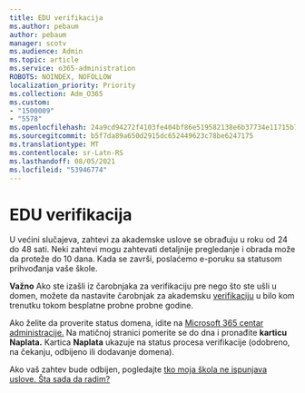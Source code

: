 ```yaml
---
title: EDU verifikacija
ms.author: pebaum
author: pebaum
manager: scotv
ms.audience: Admin
ms.topic: article
ms.service: o365-administration
ROBOTS: NOINDEX, NOFOLLOW
localization_priority: Priority
ms.collection: Adm_O365
ms.custom:
- "1500009"
- "5578"
ms.openlocfilehash: 24a9cd94272f4103fe404bf86e519582138e6b37734e11715b72ebcd2de9d5cb
ms.sourcegitcommit: b5f7da89a650d2915dc652449623c78be6247175
ms.translationtype: MT
ms.contentlocale: sr-Latn-RS
ms.lasthandoff: 08/05/2021
ms.locfileid: "53946774"
---
```

# <a name="edu-verification"></a>EDU verifikacija

U većini slučajeva, zahtevi za akademske uslove se obrađuju u roku od 24 do 48 sati. Neki zahtevi mogu zahtevati detaljnije pregledanje i obrada može da proteže do 10 dana. Kada se završi, poslaćemo e-poruku sa statusom prihvođanja vaše škole.

**Važno** Ako ste izašli iz čarobnjaka za verifikaciju pre nego što ste ušli u domen, možete da nastavite čarobnjak za akademsku [verifikaciju](https://go.microsoft.com/fwlink/p/?linkid=2135255) u bilo kom trenutku tokom besplatne probne probne godine.

Ako želite da proverite status domena, idite na [Microsoft 365 centar administracije.](https://go.microsoft.com/fwlink/p/?linkid=2024339) Na matičnoj stranici pomerite se do dna i pronađite **karticu Naplata.** Kartica **Naplata** ukazuje na status procesa verifikacije (odobreno, na čekanju, odbijeno ili dodavanje domena).

Ako vaš zahtev bude odbijen, pogledajte [tko moja škola ne ispunjava uslove. Šta sada da radim?](https://docs.microsoft.com/microsoft-365/commerce/subscriptions/verify-academic-eligibility#my-school-isnt-eligible-what-do-i-do-now)